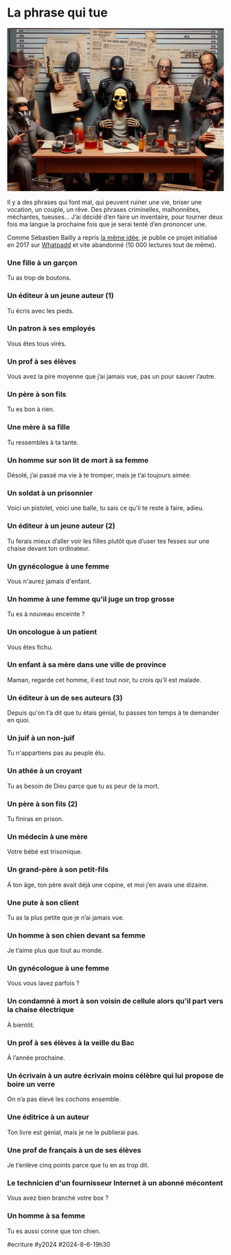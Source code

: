 # La phrase qui tue

![Qui tue](_i/ptue.webp)

Il y a des phrases qui font mal, qui peuvent ruiner une vie, briser une vocation, un couple, un rêve. Des phrases criminelles, malhonnêtes, méchantes, tueuses… J’ai décidé d’en faire un inventaire, pour tourner deux fois ma langue la prochaine fois que je serai tenté d’en prononcer une.

Comme Sébastien Bailly a repris [la même idée](https://www.sebastien-bailly.com/254-bienveillance-et-empathie/7637), je publie ce projet initialisé en 2017 sur [Whatpadd](https://www.wattpad.com/416763306-la-phrase-qui-tue-une-fille-%C3%A0-un-gar%C3%A7on) et vite abandonné (10 000 lectures tout de même).

### Une fille à un garçon

Tu as trop de boutons.

### Un éditeur à un jeune auteur (1)

Tu écris avec les pieds.

### Un patron à ses employés

Vous êtes tous virés.

### Un prof à ses élèves

Vous avez la pire moyenne que j’ai jamais vue, pas un pour sauver l’autre.

### Un père à son fils

Tu es bon à rien.

### Une mère à sa fille

Tu ressembles à ta tante.

### Un homme sur son lit de mort à sa femme

Désolé, j’ai passé ma vie à te tromper, mais je t’ai toujours aimée. 

### Un soldat à un prisonnier

Voici un pistolet, voici une balle, tu sais ce qu'il te reste à faire, adieu.

### Un éditeur à un jeune auteur (2)

Tu ferais mieux d’aller voir les filles plutôt que d’user tes fesses sur une chaise devant ton ordinateur.

### Un gynécologue à une femme

Vous n'aurez jamais d'enfant.

### Un homme à une femme qu'il juge un trop grosse

Tu es à nouveau enceinte ?

### Un oncologue à un patient

Vous êtes fichu.

### Un enfant à sa mère dans une ville de province

Maman, regarde cet homme, il est tout noir, tu crois qu’il est malade.

### Un éditeur à un de ses auteurs (3)

Depuis qu'on t’a dit que tu étais génial, tu passes ton temps à te demander en quoi.

### Un juif à un non-juif

Tu n'appartiens pas au peuple élu.

### Un athée à un croyant

Tu as besoin de Dieu parce que tu as peur de la mort.

### Un père à son fils (2)

Tu finiras en prison.

### Un médecin à une mère

Votre bébé est trisomique.

### Un grand-père à son petit-fils

À ton âge, ton père avait déjà une copine, et moi j’en avais une dizaine.

### Une pute à son client

Tu as la plus petite que je n’ai jamais vue.

### Un homme à son chien devant sa femme

Je t’aime plus que tout au monde.

### Un gynécologue à une femme

Vous vous lavez parfois ?

### Un condamné à mort à son voisin de cellule alors qu'il part vers la chaise électrique

À bientôt.

### Un prof à ses élèves à la veille du Bac

À l’année prochaine.

### Un écrivain à un autre écrivain moins célèbre qui lui propose de boire un verre

On n’a pas élevé les cochons ensemble.

### Une éditrice à un auteur

Ton livre est génial, mais je ne le publierai pas.

### Une prof de français à un de ses élèves

Je t’enlève cinq points parce que tu en as trop dit.

### Le technicien d'un fournisseur Internet à un abonné mécontent

Vous avez bien branché votre box ?

### Un homme à sa femme

Tu es aussi conne que ton chien.

#ecriture #y2024 #2024-8-6-19h30
